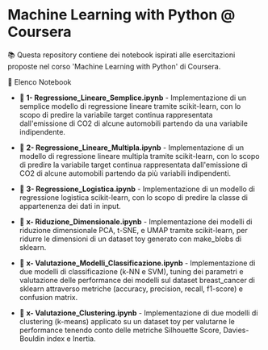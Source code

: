 # Machine Learning with Python @ Coursera

📚 Questa repository contiene dei notebook ispirati alle esercitazioni proposte nel corso 'Machine Learning with Python' di Coursera.


📖 Elenco Notebook

- 📂 **1- Regressione_Lineare_Semplice.ipynb** - Implementazione di un semplice modello di regressione lineare tramite scikit-learn, con lo scopo di predire la variabile target continua rappresentata dall'emissione di CO2 di alcune automobili partendo da una variabile indipendente.

- 📂 **2- Regressione_Lineare_Multipla.ipynb** - Implementazione di un modello di regressione lineare multipla tramite scikit-learn, con lo scopo di predire la variabile target continua rappresentata dall'emissione di CO2 di alcune automobili partendo da più variabili indipendenti.

- 📂 **3- Regressione_Logistica.ipynb** - Implementazione di un modello di regressione logistica scikit-learn, con lo scopo di predire la classe di appartenenza dei dati in input.

- 📂 **x- Riduzione_Dimensionale.ipynb** - Implementazione dei modelli di riduzione dimensionale PCA, t-SNE, e UMAP tramite scikit-learn, per ridurre le dimensioni di un dataset toy generato con make_blobs di sklearn.

- 📂 **x- Valutazione_Modelli_Classificazione.ipynb** - Implementazione di due modelli di classificazione (k-NN e SVM), tuning dei parametri e valutazione delle performance dei modelli sul dataset breast_cancer di sklearn attraverso metriche (accuracy, precision, recall, f1-score) e confusion matrix.

- 📂 **x- Valutazione_Clustering.ipynb** - Implementazione di due modelli di clustering (k-means) applicato su un dataset toy per valutarne le performance tenendo conto delle metriche Silhouette Score, Davies-Bouldin index e Inertia.
